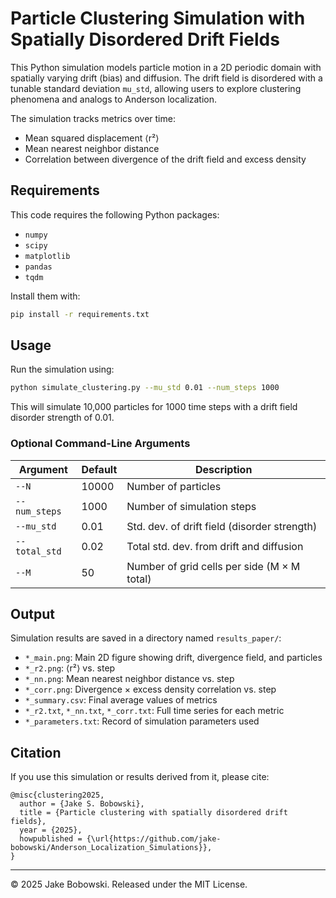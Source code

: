 # Particle Clustering Simulation with Spatially Disordered Drift Fields

This Python simulation models particle motion in a 2D periodic domain with spatially varying drift (bias) and diffusion. The drift field is disordered with a tunable standard deviation `mu_std`, allowing users to explore clustering phenomena and analogs to Anderson localization.

The simulation tracks metrics over time:
- Mean squared displacement ⟨r²⟩
- Mean nearest neighbor distance
- Correlation between divergence of the drift field and excess density

## Requirements

This code requires the following Python packages:

- `numpy`
- `scipy`
- `matplotlib`
- `pandas`
- `tqdm`

Install them with:

```bash
pip install -r requirements.txt
```

## Usage

Run the simulation using:

```bash
python simulate_clustering.py --mu_std 0.01 --num_steps 1000
```

This will simulate 10,000 particles for 1000 time steps with a drift field disorder strength of 0.01.

### Optional Command-Line Arguments

| Argument         | Default   | Description                                |
|------------------|-----------|--------------------------------------------|
| `--N`            | 10000     | Number of particles                        |
| `--num_steps`    | 1000      | Number of simulation steps                 |
| `--mu_std`       | 0.01      | Std. dev. of drift field (disorder strength) |
| `--total_std`    | 0.02      | Total std. dev. from drift and diffusion   |
| `--M`            | 50        | Number of grid cells per side (M × M total) |

## Output

Simulation results are saved in a directory named `results_paper/`:

- `*_main.png`: Main 2D figure showing drift, divergence field, and particles
- `*_r2.png`: ⟨r²⟩ vs. step
- `*_nn.png`: Mean nearest neighbor distance vs. step
- `*_corr.png`: Divergence × excess density correlation vs. step
- `*_summary.csv`: Final average values of metrics
- `*_r2.txt`, `*_nn.txt`, `*_corr.txt`: Full time series for each metric
- `*_parameters.txt`: Record of simulation parameters used

## Citation

If you use this simulation or results derived from it, please cite:

```
@misc{clustering2025,
  author = {Jake S. Bobowski},
  title = {Particle clustering with spatially disordered drift fields},
  year = {2025},
  howpublished = {\url{https://github.com/jake-bobowski/Anderson_Localization_Simulations}},
}
```

---

© 2025 Jake Bobowski. Released under the MIT License.
````
